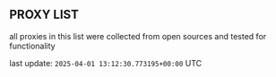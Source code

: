 ## PROXY LIST

all proxies in this list were collected from open sources and tested for functionality

last update: `2025-04-01 13:12:30.773195+00:00` UTC